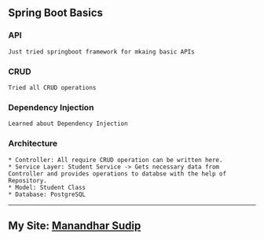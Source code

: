 ## Spring Boot Basics
### API
    Just tried springboot framework for mkaing basic APIs
### CRUD
    Tried all CRUD operations
### Dependency Injection
    Learned about Dependency Injection
### Architecture
    * Controller: All require CRUD operation can be written here.
    * Service Layer: Student Service -> Gets necessary data from Controller and provides operations to databse with the help of Repository.
    * Model: Student Class
    * Database: PostgreSQL


-----------------------------------------------
## My Site: [Manandhar Sudip](https://manandharsudip.com.np)